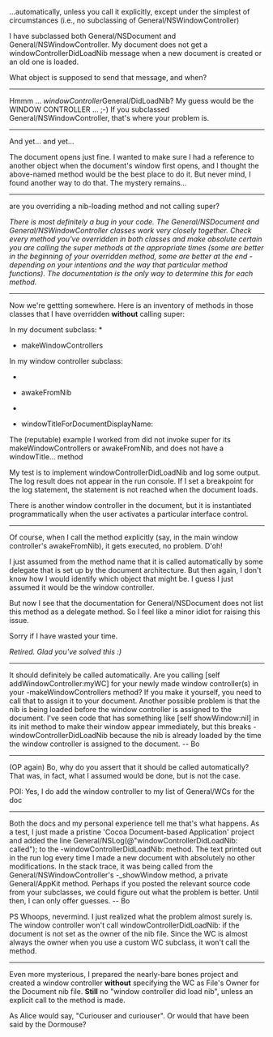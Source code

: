 ...automatically, unless you call it explicitly, except under the simplest of circumstances (i.e., no subclassing of General/NSWindowController)

I have subclassed both General/NSDocument and General/NSWindowController. My document does not get a windowControllerDidLoadNib message when a new document is created or an old one is loaded.

What object is supposed to send that message, and when?

----

Hmmm ... *windowController*General/DidLoadNib?  My guess would be the WINDOW CONTROLLER ... ;-) If you subclassed General/NSWindowController, that's where your problem is.

----

And yet... and yet...

The document opens just fine. I wanted to make sure I had a reference to another object when the document's window first opens, and I thought the above-named method would be the best place to do it. But never mind, I found another way to do that. The mystery remains...

----

are you overriding a nib-loading method and not calling super?

*There is most definitely a bug in your code. The General/NSDocument and General/NSWindowController classes work very closely together. Check *every* method you've overridden in both classes and make absolute certain you are calling the super methods at the appropriate times (some are better in the beginning of your overridden method, some are better at the end - depending on your intentions and the way that particular method functions). The documentation is the only way to determine this for each method.*

----

Now we're gettting somewhere. Here is an inventory of methods in those classes that I have overridden **without** calling super:

In my document subclass:
*
- makeWindowControllers

In my window controller subclass:

*
- awakeFromNib              
*
- windowTitleForDocumentDisplayName:     


The (reputable) example I worked from did not invoke super for its makeWindowControllers or awakeFromNib, and does not have a windowTitle... method

My test is to implement windowControllerDidLoadNib and log some output. The log result does not appear in the run console.
If I set a breakpoint for the log statement, the statement is not reached when the document loads.

There is another window controller in the document, but it is instantiated programmatically when the user activates a particular interface control.

----

Of course, when I call the method explicitly (say, in the main window controller's awakeFromNib), it gets executed, no problem. D'oh!

I just assumed from the method name that it is called automatically by some delegate that is set up by the document architecture.
But then again, I don't know how I would identify which object that might be. I guess I just assumed it would be the window controller.

But now I see that the documentation for General/NSDocument does not list this method as a delegate method. So I feel like a minor idiot for raising this issue.

Sorry if I have wasted your time.

*Retired. Glad you've solved this :)*

----

It should definitely be called automatically.  Are you calling     [self addWindowController:myWC] for your newly made window controller(s) in your -makeWindowControllers method?  If you make it yourself, you need to call that to assign it to your document.  Another possible problem is that the nib is being loaded before the window controller is assigned to the document.  I've seen code that has something like [self showWindow:nil] in its init method to make their window appear immediately, but this breaks -windowControllerDidLoadNib because the nib is already loaded by the time the window controller is assigned to the document.  -- Bo

----

(OP again) Bo, why do you assert that it should be called automatically? That was, in fact, what I assumed would be done, but is not the case.

POI: Yes, I do add the window controller to my list of General/WCs for the doc

----

Both the docs and my personal experience tell me that's what happens.  As a test, I just made a pristine 'Cocoa Document-based Application' project and added the line     General/NSLog(@"windowControllerDidLoadNib: called"); to the -windowControllerDidLoadNib: method.  The text printed out in the run log every time I made a new document with absolutely no other modifications.  In the stack trace, it was being called from the General/NSWindowController's -_showWindow method, a private General/AppKit method.  Perhaps if you posted the relevant source code from your subclasses, we could figure out what the problem is better.  Until then, I can only offer guesses. -- Bo

PS  Whoops, nevermind.  I just realized what the problem almost surely is.  The window controller won't call windowControllerDidLoadNib: if the document is not set as the owner of the nib file.  Since the WC is almost always the owner when you use a custom WC subclass, it won't call the method.

----

Even more mysterious, I prepared the nearly-bare bones project and created a window controller **without** specifying the WC as File's Owner for the Document nib file. **Still** no "window controller did load nib", unless an explicit call to the method is made.

As Alice would say, "Curiouser and curiouser". Or would that have been said by the Dormouse?